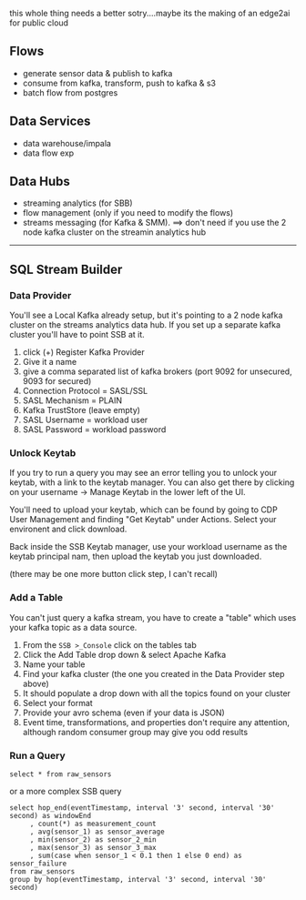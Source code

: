 this whole thing needs a better sotry....maybe its the making of an edge2ai for public cloud


## Flows

* generate sensor data & publish to kafka
* consume from kafka, transform, push to kafka & s3
* batch flow from postgres


## Data Services

* data warehouse/impala
* data flow exp


## Data Hubs

* streaming analytics (for SBB)
* flow management (only if you need to modify the flows)
* streams messaging (for Kafka & SMM). ==> don't need if you use the 2 node kafka cluster on the streamin analytics hub


---

## SQL Stream Builder

### Data Provider

You'll see a Local Kafka already setup, but it's pointing to a 2 node kafka cluster on the streams analytics data hub.  If you set up a separate kafka cluster you'll have to point SSB at it.

1. click (+) Register Kafka Provider
2. Give it a name
3. give a comma separated list of kafka brokers (port 9092 for unsecured, 9093 for secured)
4. Connection Protocol = SASL/SSL
5. SASL Mechanism = PLAIN
6. Kafka TrustStore (leave empty)
7. SASL Username = workload user
8. SASL Password = workload password


### Unlock Keytab

If you try to run a query you may see an error telling you to unlock your keytab, with a link to the keytab manager.  You can also get there by clicking on your username -> Manage Keytab in the lower left of the UI.

You'll need to upload your keytab, which can be found by going to CDP User Management and finding "Get Keytab" under Actions.   Select your environent and click download.

Back inside the SSB Keytab manager, use your workload username as the keytab principal nam, then upload the keytab you just downloaded.  

(there may be one more button click step, I can't recall)


### Add a Table

You can't just query a kafka stream, you have to create a "table" which uses your kafka topic as a data source.

1.  From the `SSB >_Console` click on the tables tab
2.  Click the Add Table drop down & select Apache Kafka
3.  Name your table
4.  Find your kafka cluster (the one you created in the Data Provider step above)
5.  It should populate a drop down with all the topics found on your cluster
6.  Select your format 
7.  Provide your avro schema (even if your data is JSON)
8.  Event time, transformations, and properties don't require any attention, although random consumer group may give you odd results


### Run a Query

```
select * from raw_sensors
```

or a more complex SSB query

```
select hop_end(eventTimestamp, interval '3' second, interval '30' second) as windowEnd
     , count(*) as measurement_count
     , avg(sensor_1) as sensor_average
     , min(sensor_2) as sensor_2_min
     , max(sensor_3) as sensor_3_max
     , sum(case when sensor_1 < 0.1 then 1 else 0 end) as sensor_failure
from raw_sensors
group by hop(eventTimestamp, interval '3' second, interval '30' second)
```


